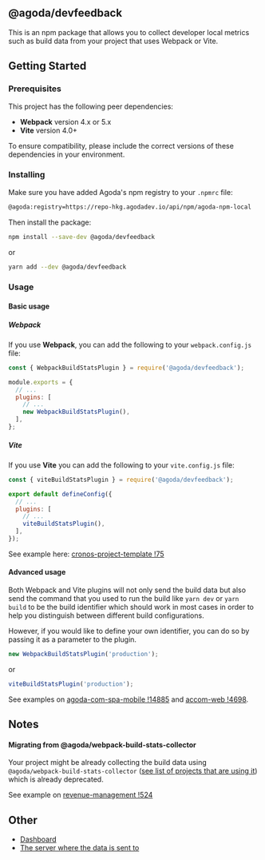 ## @agoda/devfeedback

This is an npm package that allows you to collect developer local metrics such as build data from your project that uses Webpack or Vite.

## Getting Started

### Prerequisites

This project has the following peer dependencies:

- **Webpack** version 4.x or 5.x
- **Vite** version 4.0+

To ensure compatibility, please include the correct versions of these dependencies in your environment.

### Installing

Make sure you have added Agoda's npm registry to your `.npmrc` file:

```bash
@agoda:registry=https://repo-hkg.agodadev.io/api/npm/agoda-npm-local
```

Then install the package:

```bash
npm install --save-dev @agoda/devfeedback
```

or

```bash
yarn add --dev @agoda/devfeedback
```

### Usage

#### Basic usage

##### Webpack

If you use **Webpack**, you can add the following to your `webpack.config.js` file:

```javascript
const { WebpackBuildStatsPlugin } = require('@agoda/devfeedback');

module.exports = {
  // ...
  plugins: [
    // ...
    new WebpackBuildStatsPlugin(),
  ],
};
```

##### Vite

If you use **Vite** you can add the following to your `vite.config.js` file:

```javascript
const { viteBuildStatsPlugin } = require('@agoda/devfeedback');

export default defineConfig({
  // ...
  plugins: [
    // ...
    viteBuildStatsPlugin(),
  ],
});
```

See example here: [cronos-project-template !75](https://gitlab.agodadev.io/full-stack/templates/cronos-project-template/-/merge_requests/75/)

#### Advanced usage

Both Webpack and Vite plugins will not only send the build data but also send the command that you used to run the build like `yarn dev` or `yarn build` to be the build identifier which should work in most cases in order to help you distinguish between different build configurations.

However, if you would like to define your own identifier, you can do so by passing it as a parameter to the plugin.

```javascript
new WebpackBuildStatsPlugin('production');
```

or

```javascript
viteBuildStatsPlugin('production');
```

See examples on [agoda-com-spa-mobile !14885](https://gitlab.agodadev.io/full-stack/monoliths/agoda-com-spa-mobile/-/merge_requests/14885) and [accom-web !4698](https://gitlab.agodadev.io/full-stack/accommodation/accom-web/-/merge_requests/4698).

## Notes

#### Migrating from @agoda/webpack-build-stats-collector

Your project might be already collecting the build data using `@agoda/webpack-build-stats-collector` ([see list of projects that are using it](https://superset.agodadev.io/superset/dashboard/2509/?native_filters_key=n4RLPn3wh9N63l5LT0r4EfaJI1j-o3wLb7vg0cjOy0_H31lXHAVjlhkjAOnF_tye)) which is already deprecated.

See example on [revenue-management !524](https://gitlab.agodadev.io/full-stack/ycs/revenue-management/-/merge_requests/524)

## Other

- [Dashboard](https://superset.agodadev.io/superset/dashboard/439/)
- [The server where the data is sent to](https://gitlab.agodadev.io/full-stack/tooling/developer-local-metrics)
